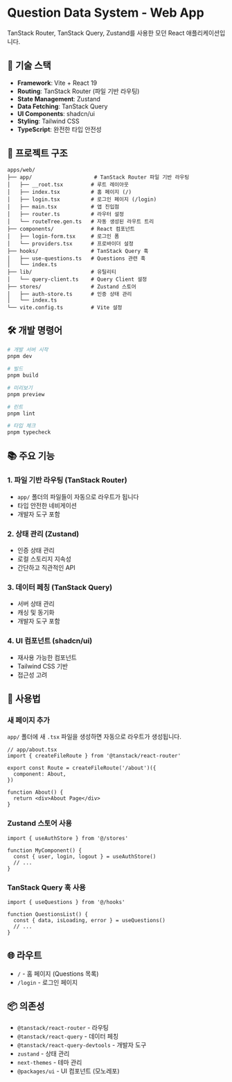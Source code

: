 # Question Data System - Web App

TanStack Router, TanStack Query, Zustand를 사용한 모던 React 애플리케이션입니다.

## 🚀 기술 스택

- **Framework**: Vite + React 19
- **Routing**: TanStack Router (파일 기반 라우팅)
- **State Management**: Zustand
- **Data Fetching**: TanStack Query
- **UI Components**: shadcn/ui
- **Styling**: Tailwind CSS
- **TypeScript**: 완전한 타입 안전성

## 📁 프로젝트 구조

```
apps/web/
├── app/                    # TanStack Router 파일 기반 라우팅
│   ├── __root.tsx         # 루트 레이아웃
│   ├── index.tsx          # 홈 페이지 (/)
│   ├── login.tsx          # 로그인 페이지 (/login)
│   ├── main.tsx           # 앱 진입점
│   ├── router.ts          # 라우터 설정
│   └── routeTree.gen.ts   # 자동 생성된 라우트 트리
├── components/            # React 컴포넌트
│   ├── login-form.tsx     # 로그인 폼
│   └── providers.tsx      # 프로바이더 설정
├── hooks/                 # TanStack Query 훅
│   ├── use-questions.ts   # Questions 관련 훅
│   └── index.ts
├── lib/                   # 유틸리티
│   └── query-client.ts    # Query Client 설정
├── stores/                # Zustand 스토어
│   ├── auth-store.ts      # 인증 상태 관리
│   └── index.ts
└── vite.config.ts         # Vite 설정
```

## 🛠️ 개발 명령어

```bash
# 개발 서버 시작
pnpm dev

# 빌드
pnpm build

# 미리보기
pnpm preview

# 린트
pnpm lint

# 타입 체크
pnpm typecheck
```

## 📚 주요 기능

### 1. 파일 기반 라우팅 (TanStack Router)
- `app/` 폴더의 파일들이 자동으로 라우트가 됩니다
- 타입 안전한 네비게이션
- 개발자 도구 포함

### 2. 상태 관리 (Zustand)
- 인증 상태 관리
- 로컬 스토리지 지속성
- 간단하고 직관적인 API

### 3. 데이터 페칭 (TanStack Query)
- 서버 상태 관리
- 캐싱 및 동기화
- 개발자 도구 포함

### 4. UI 컴포넌트 (shadcn/ui)
- 재사용 가능한 컴포넌트
- Tailwind CSS 기반
- 접근성 고려

## 🔧 사용법

### 새 페이지 추가
`app/` 폴더에 새 `.tsx` 파일을 생성하면 자동으로 라우트가 생성됩니다.

```tsx
// app/about.tsx
import { createFileRoute } from '@tanstack/react-router'

export const Route = createFileRoute('/about')({
  component: About,
})

function About() {
  return <div>About Page</div>
}
```

### Zustand 스토어 사용
```tsx
import { useAuthStore } from '@/stores'

function MyComponent() {
  const { user, login, logout } = useAuthStore()
  // ...
}
```

### TanStack Query 훅 사용
```tsx
import { useQuestions } from '@/hooks'

function QuestionsList() {
  const { data, isLoading, error } = useQuestions()
  // ...
}
```

## 🌐 라우트

- `/` - 홈 페이지 (Questions 목록)
- `/login` - 로그인 페이지

## 📦 의존성

- `@tanstack/react-router` - 라우팅
- `@tanstack/react-query` - 데이터 페칭
- `@tanstack/react-query-devtools` - 개발자 도구
- `zustand` - 상태 관리
- `next-themes` - 테마 관리
- `@packages/ui` - UI 컴포넌트 (모노레포)
